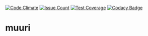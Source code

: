 [![Code Climate](https://codeclimate.com/github/raspi/muuri/badges/gpa.svg)](https://codeclimate.com/github/raspi/muuri)
[![Issue Count](https://codeclimate.com/github/raspi/muuri/badges/issue_count.svg)](https://codeclimate.com/github/raspi/muuri)
[![Test Coverage](https://codeclimate.com/github/raspi/muuri/badges/coverage.svg)](https://codeclimate.com/github/raspi/muuri/coverage)
[![Codacy Badge](https://api.codacy.com/project/badge/Grade/4f87ea19ea5c48e881bc7928d1732c89)](https://www.codacy.com/app/raspi/muuri?utm_source=github.com&amp;utm_medium=referral&amp;utm_content=raspi/muuri&amp;utm_campaign=Badge_Grade)

# muuri
